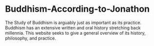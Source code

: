 # Buddhism-According-to-Jonathon
The Study of Buddhism is arguably just as important as its practice. Buddhism has an extensive written and oral history stretching back millennia. This website seeks to give a general overview of its history, philosophy, and practice.

